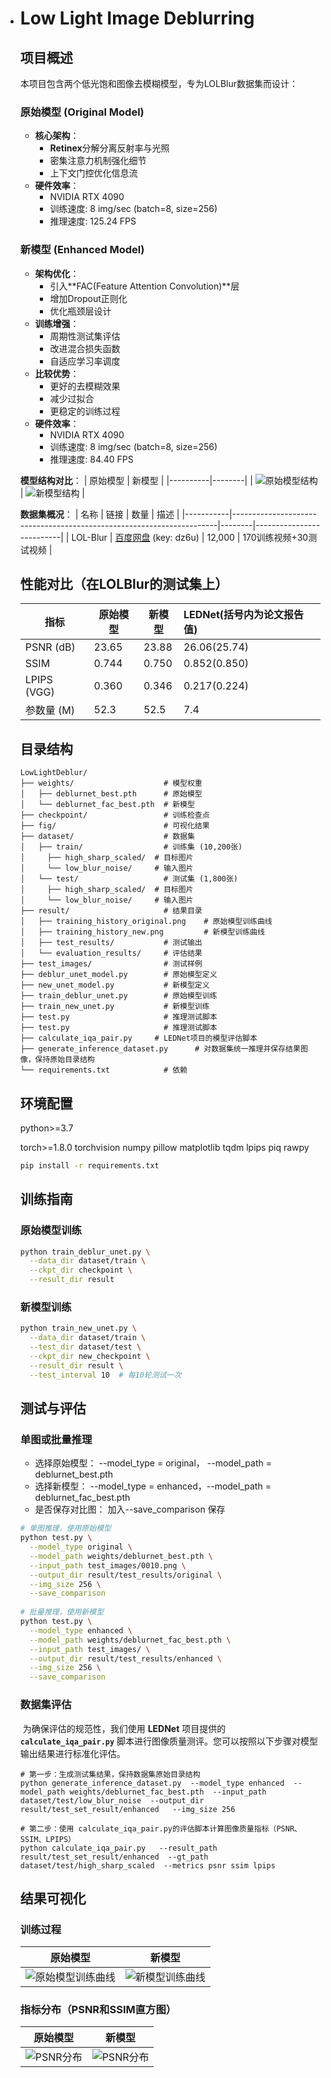 

- # Low Light Image Deblurring

  ## 项目概述

  本项目包含两个低光饱和图像去模糊模型，专为LOLBlur数据集而设计：

  ### 原始模型 (Original Model)
  - **核心架构**：
    - **Retinex**分解分离反射率与光照
    - 密集注意力机制强化细节
    - 上下文门控优化信息流
  - **硬件效率**：
    - NVIDIA RTX 4090
    - 训练速度: 8 img/sec (batch=8, size=256)
    - 推理速度: 125.24 FPS
  
  ### 新模型 (Enhanced Model)
  - **架构优化**：
    - 引入**FAC(Feature Attention Convolution)**层
    - 增加Dropout正则化
    - 优化瓶颈层设计
  - **训练增强**：
    - 周期性测试集评估
    - 改进混合损失函数
    - 自适应学习率调度
  - **比较优势**：
    - 更好的去模糊效果
    - 减少过拟合
    - 更稳定的训练过程
  - **硬件效率**：
    - NVIDIA RTX 4090
    - 训练速度: 8 img/sec (batch=8, size=256)
    - 推理速度: 84.40 FPS
  
  **模型结构对比**：
  | 原始模型 | 新模型 |
  |----------|--------|
  | ![原始模型结构](./fig/model1_structure.png) | ![新模型结构](./fig/model2_structure.png) |
  
  **数据集概况**：
  | 名称      | 链接                                                                 | 数量   | 描述                     |
  |-----------|----------------------------------------------------------------------|--------|--------------------------|
  | LOL-Blur  | [百度网盘](https://pan.baidu.com/s/1CPphxCKQJa_iJAGD6YACuA) (key: dz6u) | 12,000 | 170训练视频+30测试视频 |
  
  
  
    ## 性能对比（在LOLBlur的测试集上）
  
  | 指标        | 原始模型 | 新模型 | LEDNet(括号内为论文报告值) |
  | ----------- | -------- | ------ | :------------------- |
  | PSNR (dB)   | 23.65    | 23.88  | 26.06(25.74)   |
  | SSIM        | 0.744   | 0.750  | 0.852(0.850)  |
  | LPIPS (VGG) | 0.360   | 0.346 | 0.217(0.224)  |
  | 参数量 (M)  | 52.3     | 52.5   | 7.4             |
  
  
  
  ## 目录结构
  
  ```
  LowLightDeblur/
  ├── weights/                    # 模型权重
  │   ├── deblurnet_best.pth      # 原始模型
  │   └── deblurnet_fac_best.pth  # 新模型
  ├── checkpoint/                 # 训练检查点
  ├── fig/                        # 可视化结果
  ├── dataset/                    # 数据集
  │   ├── train/                  # 训练集 (10,200张)
  │   	├── high_sharp_scaled/  # 目标图片 
  │   	└── low_blur_noise/     # 输入图片 
  │   └── test/                   # 测试集 (1,800张)
  │   	├── high_sharp_scaled/  # 目标图片 
  │   	└── low_blur_noise/     # 输入图片 
  ├── result/                     # 结果目录
  │   ├── training_history_original.png    # 原始模型训练曲线
  │   ├── training_history_new.png         # 新模型训练曲线
  │   ├── test_results/           # 测试输出
  │   └── evaluation_results/     # 评估结果
  ├── test_images/                # 测试样例
  ├── deblur_unet_model.py        # 原始模型定义
  ├── new_unet_model.py           # 新模型定义
  ├── train_deblur_unet.py        # 原始模型训练
  ├── train_new_unet.py           # 新模型训练
  ├── test.py                     # 推理测试脚本
  ├── test.py                     # 推理测试脚本
  ├── calculate_iqa_pair.py		# LEDNet项目的模型评估脚本
  ├── generate_inference_dataset.py		 # 对数据集统一推理并保存结果图像，保持原始目录结构
  └── requirements.txt            # 依赖
  ```
  
  
  
  ## 环境配置
  
  python>=3.7
  
  torch>=1.8.0
  torchvision
  numpy
  pillow
  matplotlib
  tqdm
  lpips
  piq
  rawpy    
  
  ```bash
  pip install -r requirements.txt
  ```
  
  ## 训练指南
  
  ### 原始模型训练
  ```bash
  python train_deblur_unet.py \
    --data_dir dataset/train \
    --ckpt_dir checkpoint \
    --result_dir result
  ```
  
  ### 新模型训练
  ```bash
  python train_new_unet.py \
    --data_dir dataset/train \
    --test_dir dataset/test \
    --ckpt_dir new_checkpoint \
    --result_dir result \
    --test_interval 10  # 每10轮测试一次
  ```
  
  ## 测试与评估
  
  ### 单图或批量推理
  
  - 选择原始模型： --model_type = original，     --model_path = deblurnet_best.pth
  - 选择新模型：     --model_type = enhanced，--model_path = deblurnet_fac_best.pth
  - 是否保存对比图：  加入--save_comparison 保存
  
  ```bash
  # 单图推理，使用原始模型
  python test.py \
    --model_type original \
    --model_path weights/deblurnet_best.pth \
    --input_path test_images/0010.png \
    --output_dir result/test_results/original \
    --img_size 256 \
    --save_comparison 
    
  # 批量推理，使用新模型
  python test.py \
    --model_type enhanced \
    --model_path weights/deblurnet_fac_best.pth \
    --input_path test_images/ \
    --output_dir result/test_results/enhanced \
    --img_size 256 \
    --save_comparison
  ```
  
  
  
    ### 数据集评估
  
  ​		为确保评估的规范性，我们使用 **LEDNet** 项目提供的 **`calculate_iqa_pair.py`** 脚本进行图像质量测评。您可以按照以下步骤对模型输出结果进行标准化评估。
  
  ```
  # 第一步：生成测试集结果，保持数据集原始目录结构
  python generate_inference_dataset.py  --model_type enhanced  --model_path weights/deblurnet_fac_best.pth  --input_path dataset/test/low_blur_noise  --output_dir result/test_set_result/enhanced   --img_size 256
  
  # 第二步：使用 calculate_iqa_pair.py的评估脚本计算图像质量指标（PSNR、SSIM、LPIPS）
  python calculate_iqa_pair.py   --result_path result/test_set_result/enhanced  --gt_path dataset/test/high_sharp_scaled  --metrics psnr ssim lpips
  
  ```
  
  
  
  ## 结果可视化
  
  ### 训练过程
  | 原始模型                                                 | 新模型                                            |
  | -------------------------------------------------------- | ------------------------------------------------- |
  | ![原始模型训练曲线](./fig/training_history_original.png) | ![新模型训练曲线](./fig/training_history_new.png) |
  
  ### 
  
  ### 指标分布（PSNR和SSIM直方图）
  | 原始模型                                           | 新模型                                          |
  | -------------------------------------------------- | ----------------------------------------------- |
  | ![PSNR分布](./fig/metrics_distribution_origin.png) | ![PSNR分布](./fig/metrics_distribution_new.png) |
  
  
